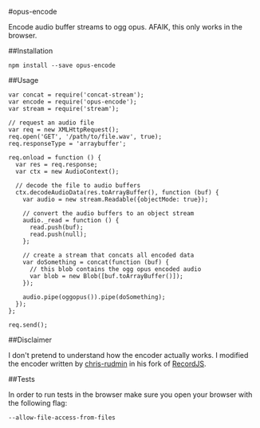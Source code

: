 #opus-encode

Encode audio buffer streams to ogg opus. AFAIK, this only works in the browser.

##Installation

    npm install --save opus-encode

##Usage

    var concat = require('concat-stream');
    var encode = require('opus-encode');
    var stream = require('stream');

    // request an audio file
    var req = new XMLHttpRequest();
    req.open('GET', '/path/to/file.wav', true);
    req.responseType = 'arraybuffer';

    req.onload = function () {
      var res = req.response;
      var ctx = new AudioContext();

      // decode the file to audio buffers
      ctx.decodeAudioData(res.toArrayBuffer(), function (buf) {
        var audio = new stream.Readable({objectMode: true});

        // convert the audio buffers to an object stream
        audio._read = function () {
          read.push(buf);
          read.push(null);
        };

        // create a stream that concats all encoded data
        var doSomething = concat(function (buf) {
          // this blob contains the ogg opus encoded audio
          var blob = new Blob([buf.toArrayBuffer()]);
        });

        audio.pipe(oggopus()).pipe(doSomething);
      });
    };

    req.send();

##Disclaimer

I don't pretend to understand how the encoder actually works.
I modified the encoder written by [chris-rudmin](https://github.com/chris-rudmin) in his fork of [RecordJS](https://github.com/chris-rudmin/Recorderjs).

##Tests

In order to run tests in the browser make sure you open your browser with the following flag:

    --allow-file-access-from-files
